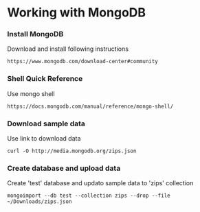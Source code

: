 # Working with MongoDB

### Install MongoDB
Download and install following instructions 
```
https://www.mongodb.com/download-center#community
```

### Shell Quick Reference
Use mongo shell  
```
https://docs.mongodb.com/manual/reference/mongo-shell/
```

### Download sample data
Use link to download data  
```
curl -O http://media.mongodb.org/zips.json
```

### Create database and upload data
Create 'test' database and updato sample data to 'zips' collection  
```
mongoimport --db test --collection zips --drop --file ~/Downloads/zips.json
```


